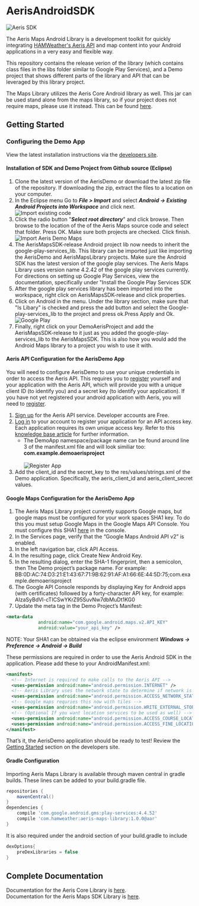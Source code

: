 AerisAndroidSDK
================
![Aeris SDK](http://www.hamweather.com/blog/wp-content/uploads/2014/05/AerisAndroid-BlogEntryHeader.png)

The Aeris Maps Android Library is a development toolkit for quickly integrating [HAMWeather's Aeris API](http://www.hamweather.com/support/documentation/aeris/) and map content into your Android applications in a very easy and flexible way.

This repository contains the release verion of the library (which contains class files in the libs folder similar to Google Play Services), and a Demo project that shows different parts of the library and API that can be leveraged by this library project. 

The Maps Library utilizes the Aeris Core Android library as well. This jar can be used stand alone from the maps library, so if your project does not require maps, please use it instead. This can be found [here](http://www.hamweather.com/products/aeris-mobile/pricing/). 


## Getting Started 

### Configuring the Demo App 
View the latest installation instructions via the [developers site](http://www.hamweather.com/support/documentation/mobile/android/installation-maps-demo/).


#### Installation of SDK and Demo Project from Github source (Eclipse)

1. Clone the latest version of the AerisDemo or download the latest zip file of the repository. If downloading the zip, extract the files to a location on your computer.
2. In the Eclipse menu Go to **_File > Import_** and select **_Android -> Existing Android Projects into Workspace_** and click next.<br/>
![Import existing code](http://www.hamweather.com/images/docs/aeris-android/import_existing_code.png) 
3. Click the radio button "**_Select root directory_**" and click browse. Then browse to the location of the of the Aeris Maps source code and select that folder. Press OK. Make sure both projects are checked. Click finish.<br/>
![Import Aeris Demo Maps](http://www.hamweather.com/images/docs/aeris-android/import_aerisdemo_maps.png)
4. The AerisMapsSDK-release Android project lib now needs to inherit the google-play-services_lib.  This library can be imported just like importing the AerisDemo and AerisMapsLibrary projects. Make sure the Android SDK has the latest version of the google play services. The Aeris Maps Library uses version name 4.2.42 of the google play services currently. For directions on setting up Google Play Services, view the documentation, specifically under "Install the Google Play Services SDK
5. After the google play services library has been imported into the workspace, right click on AerisMapsSDK-release and click properties.
6. Click on Android in the menu. Under the library section, make sure that "Is Libary"  is checked and press the add button and select the Google-play-services_lib to the project and press ok.Press Apply and Ok.<br/>
![Google Play](http://www.hamweather.com/images/docs/aeris-android/google_play.png)
7. Finally, right click on your DemoAerisProject and add the AerisMapsSDK-release to it just as you added the google-play-services_lib to the AerisMapsSDK. This is also how you would add the Android Maps library to a project you wish to use it with.

#### Aeris API Configuration for the AerisDemo App
You will need to configure AerisDemo to use your unique credentials in order to access the Aeris API. This requires you to [register](http://www.hamweather.com/support/documentation/aeris/) yourself and your application with the Aeris API, which will provide you with a unique client ID (to identify you) and a secret key (to identify your application). If you have not yet registered your android application with Aeris, you will need to [register](http://www.hamweather.com/support/documentation/aeris/).

1. [Sign up](http://www.hamweather.com/products/aeris-api/pricing/) for the Aeris API service. Developer accounts are Free.
2. [Log in](http://www.hamweather.com/account/member) to your account to register your application for an API access key. Each application requires its own unique access key. Refer to this [knowledge base article](http://helpdesk.hamweather.com/entries/20793392-How-do-I-access-the-Aeris-API-now-that-I-ve-signed-up-for-an-account-) for further information.
   * The DemoApp namespace/package name can be found around line 3 of the manifest.xml file and will look similiar too: **com.example.demoaerisproject**<br/><br/>![Register App](http://www.hamweather.com/blog/wp-content/uploads/2014/05/API_KEYS1.png)<br/>
3. Add the client_id and the secret_key to the res/values/strings.xml of the Demo application. Specifically, the aeris_client_id and aeris_client_secret values.

#### Google Maps Configuration for the AerisDemo App
1. The Aeris Maps Library project currently supports Google maps, but google maps must be configured for your work spaces SHA1 key. To do this you must setup Google Maps in the Google Maps API Console. You must configure this SHA1 [here](https://code.google.com/apis/console/?noredirect) in the console. 
2. In the Services page, verify that the “Google Maps Android API v2” is enabled.
3. In the left navigation bar, click API Access.
4. In the resulting page, click Create New Android Key.
5. In the resulting dialog, enter the SHA-1 fingerprint, then a semicolon, then The Demo project’s package name. For example:<br>BB:0D:AC:74:D3:21:E1:43:67:71:9B:62:91:AF:A1:66:6E:44:5D:75;com.example.demoaerisproject<br>
6. The Google API Console responds by displaying Key for Android apps (with certificates) followed by a forty-character API key, for example:<br>AIzaSyBdVl-cTICSwYKrZ95SuvNw7dbMuDt1KG0<br>
7. Update the meta tag in the Demo Project’s Manifest:
``` xml
<meta-data
            android:name="com.google.android.maps.v2.API_KEY"
            android:value="your_api_key" />
```
NOTE: Your SHA1 can be obtained via the eclipse environment **_Windows -> Preference -> Android -> Build_**

These permissions are required in order to use the Aeris Android SDK in the application. Please add these to your AndroidManifest.xml:
``` xml
<manifest>
  <!-- Internet is required to make calls to the Aeris API -->
  <uses-permission android:name="android.permission.INTERNET" />
  <!-- Aeris Library uses the network state to determine if network is availabe to make calls  -->
  <uses-permission android:name="android.permission.ACCESS_NETWORK_STATE" />
  <!-- Google maps requries this now with tiles -->
  <uses-permission android:name="android.permission.WRITE_EXTERNAL_STORAGE" />
  <!-- (Optional If you want location services to be used as well) -->
  <uses-permission android:name="android.permission.ACCESS_COURSE_LOCATION" />
  <uses-permission android:name="android.permission.ACCESS_FINE_LOCATION" />
</manifest>
```
That’s it, the AerisDemo application should be ready to test! Review the [Getting Started](http://www.hamweather.com/support/documentation/mobile/android/starting/) section on the developers site.


#### Gradle Configuration
Importing Aeris Maps Library is available through maven central in gradle builds. These lines can be added to your build.gradle file. 
``` groovy 
repositories {
    mavenCentral()
}
dependencies {
    compile 'com.google.android.gms:play-services:4.4.52'
    compile 'com.hamweather:aeris-maps-library:1.0.0@aar'
}
```
It is also required under the android section of your build.gradle to include 
``` groovy 
dexOptions{
    preDexLibraries = false
}
```

## Complete Documentation 

Documentation for the Aeris Core Library is [here](http://www.hamweather.com/docs/android/Aeris/).<br/>
Documentation for the Aeris Maps SDK Library is [here](http://www.hamweather.com/docs/android/AerisMap/).


